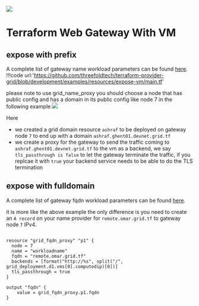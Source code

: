 
![](terraform/img//terraform_.png)

# Terraform Web Gateway With VM

## expose with prefix

A complete list of gateway name workload parameters can be found [here](https://github.com/threefoldtech/terraform-provider-grid/blob/development/docs/resources/name_proxy.md).
!!!code url:'https://github.com/threefoldtech/terraform-provider-grid/blob/development/examples/resources/expose-vm/main.tf'



please note to use grid_name_proxy you should choose a node that has public config and has a domain in its public config like node 7 in the following example
![](terraform/img//graphql_publicconf.png)



Here 
- we created a grid domain resource `ashraf` to be deployed on gateway node `7` to end up with a domain `ashraf.ghent01.devnet.grid.tf`
- we create a proxy for the gateway to send the traffic coming to `ashraf.ghent01.devnet.grid.tf` to the vm as a backend, we say `tls_passthrough is false` to let the gateway terminate the traffic, if you replcae it with `true` your backend service needs to be able to do the TLS termination


## expose with fulldomain

A complete list of gateway fqdn workload parameters can be found [here](https://github.com/threefoldtech/terraform-provider-grid/blob/development/docs/resources/fqdn_proxy.md).

it is more like the above example the only difference is you need to create an `A record` on your name provider for `remote.omar.grid.tf`  to gateway node `7` IPv4.

```

resource "grid_fqdn_proxy" "p1" {
  node = 7
  name = "workloadname"
  fqdn = "remote.omar.grid.tf"
  backends = [format("http://%s", split("/", grid_deployment.d1.vms[0].computedip)[0])]
  tls_passthrough = true
}

output "fqdn" {
    value = grid_fqdn_proxy.p1.fqdn
}
```


